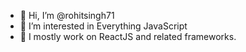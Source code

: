 - 👋 Hi, I’m @rohitsingh71
- 👀 I’m interested in Everything JavaScript
- 🌱 I mostly work on ReactJS and related frameworks.

<!---
rohitsingh71/rohitsingh71 is a ✨ special ✨ repository because its `README.md` (this file) appears on your GitHub profile.Cancel changes
You can click the Preview link to take a look at your changes.
--->
